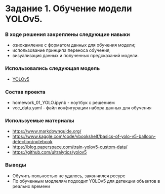 # Задание 1. Обучение модели YOLOv5.

### В ходе решения закреплены следующие навыки

* ознокамление с форматом данных для обучения модели;
* использование принципа переноса обучения;
* визуализация данных и полученных предсказаний модели.

### Использовались следующая модель

* [YOLOv5]( https://github.com/ultralytics/yolov5.git )

### Состав проекта

* homework_01_YOLO.ipynb     - ноутбук с решением
* voc_data.yaml  - файл конфигурации набора данных для обучения

### Используемые материалы

* https://www.markdownguide.org/
* https://www.kaggle.com/code/vbookshelf/basics-of-yolo-v5-balloon-detection/notebook
* https://blog.paperspace.com/train-yolov5-custom-data/
* https://github.com/ultralytics/yolov5

### Выводы
* Обучить польностью не удалось, закончился ресурс
* По обученным модлелям подходит YOLOv5 для детекции объектов в реально времени





